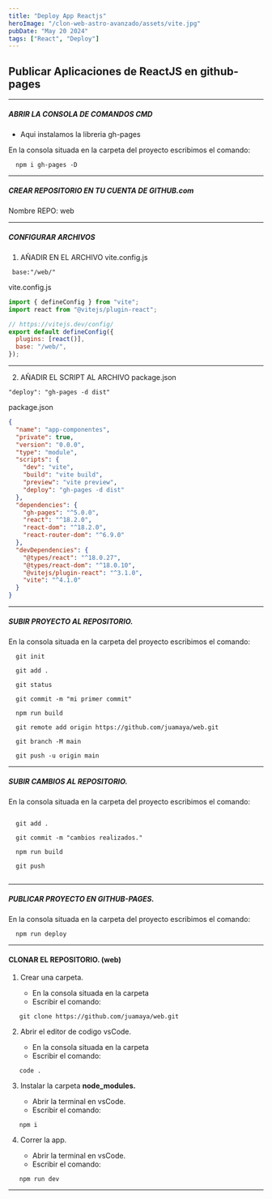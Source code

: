 ```yaml
---
title: "Deploy App Reactjs"
heroImage: "/clon-web-astro-avanzado/assets/vite.jpg"
pubDate: "May 20 2024"
tags: ["React", "Deploy"]
---
```


## Publicar Aplicaciones de ReactJS en github-pages

---

##### ABRIR LA CONSOLA DE COMANDOS CMD

- Aqui instalamos la libreria gh-pages

En la consola situada en la carpeta del proyecto escribimos el comando:

```
  npm i gh-pages -D
```

---

##### CREAR REPOSITORIO EN TU CUENTA DE GITHUB.com

Nombre REPO: web

---

##### CONFIGURAR ARCHIVOS

1.  AÑADIR EN EL ARCHIVO vite.config.js

```
 base:"/web/"
```

vite.config.js

```js
import { defineConfig } from "vite";
import react from "@vitejs/plugin-react";

// https://vitejs.dev/config/
export default defineConfig({
  plugins: [react()],
  base: "/web/",
});
```

---

2. AÑADIR EL SCRIPT AL ARCHIVO package.json

```
"deploy": "gh-pages -d dist"
```

package.json

```json
{
  "name": "app-componentes",
  "private": true,
  "version": "0.0.0",
  "type": "module",
  "scripts": {
    "dev": "vite",
    "build": "vite build",
    "preview": "vite preview",
    "deploy": "gh-pages -d dist"
  },
  "dependencies": {
    "gh-pages": "^5.0.0",
    "react": "^18.2.0",
    "react-dom": "^18.2.0",
    "react-router-dom": "^6.9.0"
  },
  "devDependencies": {
    "@types/react": "^18.0.27",
    "@types/react-dom": "^18.0.10",
    "@vitejs/plugin-react": "^3.1.0",
    "vite": "^4.1.0"
  }
}
```

---

##### SUBIR PROYECTO AL REPOSITORIO.

En la consola situada en la carpeta del proyecto escribimos el comando:

```
  git init

  git add .

  git status

  git commit -m "mi primer commit"

  npm run build

  git remote add origin https://github.com/juamaya/web.git

  git branch -M main

  git push -u origin main
```

---

##### SUBIR CAMBIOS AL REPOSITORIO.

En la consola situada en la carpeta del proyecto escribimos el comando:

```

  git add .

  git commit -m "cambios realizados."

  npm run build

  git push


```

---

##### PUBLICAR PROYECTO EN GITHUB-PAGES.

En la consola situada en la carpeta del proyecto escribimos el comando:

```
  npm run deploy
```

---

#### CLONAR EL REPOSITORIO. (web)

1. Crear una carpeta.

   - En la consola situada en la carpeta
   - Escribir el comando:

```
   git clone https://github.com/juamaya/web.git
```

2. Abrir el editor de codigo vsCode.

   - En la consola situada en la carpeta
   - Escribir el comando:

```
   code .
```

3. Instalar la carpeta **node_modules.**

   - Abrir la terminal en vsCode.
   - Escribir el comando:

```
   npm i
```

4. Correr la app.

   - Abrir la terminal en vsCode.
   - Escribir el comando:

```
   npm run dev

```

---
